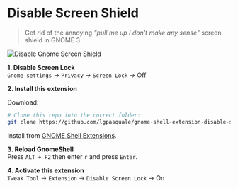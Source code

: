 # Disable Screen Shield

> Get rid of the annoying *"pull me up I don't make any sense"* screen shield in GNOME 3

![Disable Gnome Screen Shield](https://extensions.gnome.org/static/extension-data/screenshots/screenshot_672.png)

**1. Disable Screen Lock**  
  `Gnome settings` → `Privacy` → `Screen Lock` → Off
  
**2. Install this extension**

Download:
```sh
# Clone this repo into the correct folder:
git clone https://github.com/lgpasquale/gnome-shell-extension-disable-screenshield.git ~/.local/share/gnome-shell/extensions/disable-screenshield@lgpasquale.com
```

Install from [GNOME Shell Extensions](https://extensions.gnome.org/extension/672/disable-screen-shield/).

**3. Reload GnomeShell**  
  Press `ALT + F2` then enter `r` and press `Enter`.
  
**4. Activate this extension**  
  `Tweak Tool` → `Extension` → `Disable Screen Lock` → On
